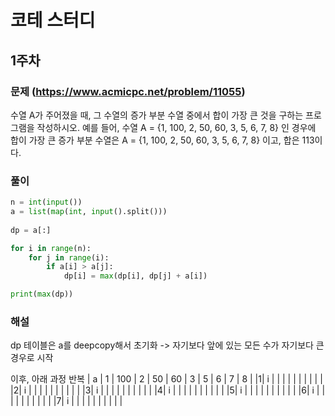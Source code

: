 # 코테 스터디
## 1주차

### 문제 (https://www.acmicpc.net/problem/11055)
수열 A가 주어졌을 때, 그 수열의 증가 부분 수열 중에서 합이 가장 큰 것을 구하는 프로그램을 작성하시오.
예를 들어, 수열 A = {1, 100, 2, 50, 60, 3, 5, 6, 7, 8} 인 경우에 합이 가장 큰 증가 부분 수열은 A = {1, 100, 2, 50, 60, 3, 5, 6, 7, 8} 이고, 합은 113이다.

### 풀이
```python
n = int(input())
a = list(map(int, input().split()))
       
dp = a[:]

for i in range(n):
    for j in range(i):
        if a[i] > a[j]:
            dp[i] = max(dp[i], dp[j] + a[i])

print(max(dp))
```

### 해설
dp 테이블은 a를 deepcopy해서 초기화
-> 자기보다 앞에 있는 모든 수가 자기보다 큰 경우로 시작

이후, 아래 과정 반복
 | a | 1 | 100 | 2 | 50 | 60 | 3 | 5 | 6 | 7 | 8 |
|1| i    |     |   |    |    |   |   |   |   |   |
|2| i    |     |   |    |    |   |   |   |   |   |
|3| i    |     |   |    |    |   |   |   |   |   | 
|4| i    |     |   |    |    |   |   |   |   |   |
|5| i    |     |   |    |    |   |   |   |   |   |
|6| i    |     |   |    |    |   |   |   |   |   |
|7| i    |     |   |    |    |   |   |   |   |   |



